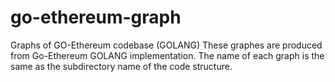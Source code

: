 # go-ethereum-graph
Graphs of GO-Ethereum codebase (GOLANG)
These graphes are produced from Go-Ethereum GOLANG implementation. The name of each graph is the same as the subdirectory name of the code structure.
